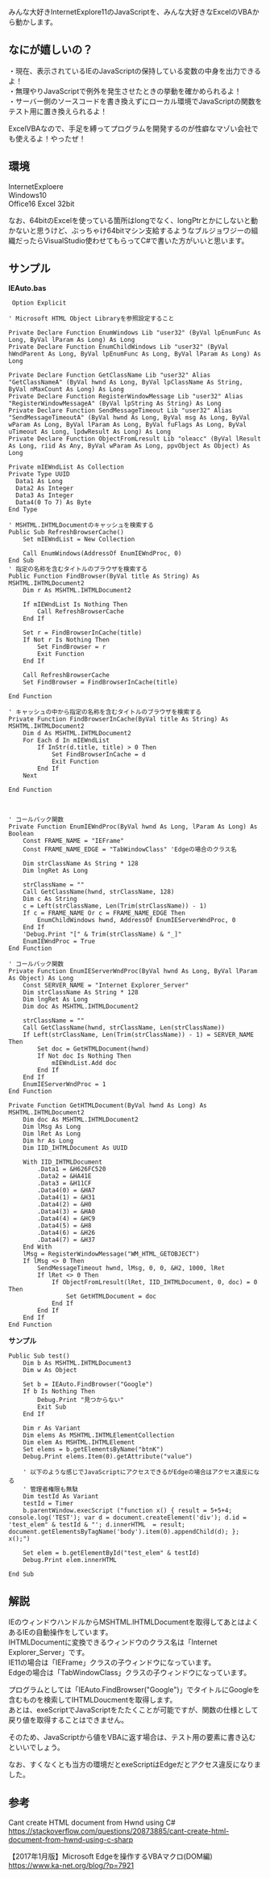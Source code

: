 みんな大好きInternetExplore11のJavaScriptを、みんな大好きなExcelのVBAから動かします。  
  
## なにが嬉しいの？  
・現在、表示されているIEのJavaScriptの保持している変数の中身を出力できるよ！  
・無理やりJavaScriptで例外を発生させたときの挙動を確かめられるよ！  
・サーバー側のソースコードを書き換えずにローカル環境でJavaScriptの関数をテスト用に置き換えられるよ！  
  
ExcelVBAなので、手足を縛ってプログラムを開発するのが性癖なマゾい会社でも使えるよ！やったぜ！  
  
## 環境  
InternetExploere  
Windows10  
Office16 Excel 32bit  
  
なお、64bitのExcelを使っている箇所はlongでなく、longPtrとかにしないと動かないと思うけど、ぶっちゃけ64bitマシン支給するようなブルジョワジーの組織だったらVisualStudio使わせてもらってC#で書いた方がいいと思います。  
  
## サンプル  
  
**IEAuto.bas**  
```vb:IEAuto.bas
 Option Explicit

' Microsoft HTML Object Libraryを参照設定すること

Private Declare Function EnumWindows Lib "user32" (ByVal lpEnumFunc As Long, ByVal lParam As Long) As Long
Private Declare Function EnumChildWindows Lib "user32" (ByVal hWndParent As Long, ByVal lpEnumFunc As Long, ByVal lParam As Long) As Long

Private Declare Function GetClassName Lib "user32" Alias "GetClassNameA" (ByVal hwnd As Long, ByVal lpClassName As String, ByVal nMaxCount As Long) As Long
Private Declare Function RegisterWindowMessage Lib "user32" Alias "RegisterWindowMessageA" (ByVal lpString As String) As Long
Private Declare Function SendMessageTimeout Lib "user32" Alias "SendMessageTimeoutA" (ByVal hwnd As Long, ByVal msg As Long, ByVal wParam As Long, ByVal lParam As Long, ByVal fuFlags As Long, ByVal uTimeout As Long, lpdwResult As Long) As Long
Private Declare Function ObjectFromLresult Lib "oleacc" (ByVal lResult As Long, riid As Any, ByVal wParam As Long, ppvObject As Object) As Long

Private mIEWndList As Collection
Private Type UUID
  Data1 As Long
  Data2 As Integer
  Data3 As Integer
  Data4(0 To 7) As Byte
End Type

' MSHTML.IHTMLDocumentのキャッシュを検索する
Public Sub RefreshBrowserCache()
    Set mIEWndList = New Collection
    
    Call EnumWindows(AddressOf EnumIEWndProc, 0)
End Sub
' 指定の名称を含むタイトルのブラウザを検索する
Public Function FindBrowser(ByVal title As String) As MSHTML.IHTMLDocument2
    Dim r As MSHTML.IHTMLDocument2
    
    If mIEWndList Is Nothing Then
        Call RefreshBrowserCache
    End If
    
    Set r = FindBrowserInCache(title)
    If Not r Is Nothing Then
        Set FindBrowser = r
        Exit Function
    End If
    
    Call RefreshBrowserCache
    Set FindBrowser = FindBrowserInCache(title)
    
End Function

' キャッシュの中から指定の名称を含むタイトルのブラウザを検索する
Private Function FindBrowserInCache(ByVal title As String) As MSHTML.IHTMLDocument2
    Dim d As MSHTML.IHTMLDocument2
    For Each d In mIEWndList
        If InStr(d.title, title) > 0 Then
            Set FindBrowserInCache = d
            Exit Function
        End If
    Next
    
End Function



' コールバック関数
Private Function EnumIEWndProc(ByVal hwnd As Long, lParam As Long) As Boolean
    Const FRAME_NAME = "IEFrame"
    Const FRAME_NAME_EDGE = "TabWindowClass" 'Edgeの場合のクラス名
    
    Dim strClassName As String * 128
    Dim lngRet As Long
    
    strClassName = ""
    Call GetClassName(hwnd, strClassName, 128)
    Dim c As String
    c = Left(strClassName, Len(Trim(strClassName)) - 1)
    If c = FRAME_NAME Or c = FRAME_NAME_EDGE Then
        EnumChildWindows hwnd, AddressOf EnumIEServerWndProc, 0
    End If
    'Debug.Print "[" & Trim(strClassName) & "_]"
    EnumIEWndProc = True
End Function

' コールバック関数
Private Function EnumIEServerWndProc(ByVal hwnd As Long, ByVal lParam As Object) As Long
    Const SERVER_NAME = "Internet Explorer_Server"
    Dim strClassName As String * 128
    Dim lngRet As Long
    Dim doc As MSHTML.IHTMLDocument2
    
    strClassName = ""
    Call GetClassName(hwnd, strClassName, Len(strClassName))
    If Left(strClassName, Len(Trim(strClassName)) - 1) = SERVER_NAME Then
        Set doc = GetHTMLDocument(hwnd)
        If Not doc Is Nothing Then
            mIEWndList.Add doc
        End If
    End If
    EnumIEServerWndProc = 1
End Function

Private Function GetHTMLDocument(ByVal hwnd As Long) As MSHTML.IHTMLDocument2
    Dim doc As MSHTML.IHTMLDocument2
    Dim lMsg As Long
    Dim lRet As Long
    Dim hr As Long
    Dim IID_IHTMLDocument As UUID
    
    With IID_IHTMLDocument
        .Data1 = &H626FC520
        .Data2 = &HA41E
        .Data3 = &H11CF
        .Data4(0) = &HA7
        .Data4(1) = &H31
        .Data4(2) = &H0
        .Data4(3) = &HA0
        .Data4(4) = &HC9
        .Data4(5) = &H8
        .Data4(6) = &H26
        .Data4(7) = &H37
    End With
    lMsg = RegisterWindowMessage("WM_HTML_GETOBJECT")
    If lMsg <> 0 Then
        SendMessageTimeout hwnd, lMsg, 0, 0, &H2, 1000, lRet
        If lRet <> 0 Then
            If ObjectFromLresult(lRet, IID_IHTMLDocument, 0, doc) = 0 Then
                Set GetHTMLDocument = doc
            End If
        End If
    End If
End Function

```  
  
**サンプル**  
```vb:サンプル
Public Sub test()
    Dim b As MSHTML.IHTMLDocument3
    Dim w As Object

    Set b = IEAuto.FindBrowser("Google")
    If b Is Nothing Then
        Debug.Print "見つからない"
        Exit Sub
    End If
    
    Dim r As Variant
    Dim elems As MSHTML.IHTMLElementCollection
    Dim elem As MSHTML.IHTMLElement
    Set elems = b.getElementsByName("btnK")
    Debug.Print elems.Item(0).getAttribute("value")
    
    ' 以下のような感じでJavaScriptにアクセスできるがEdgeの場合はアクセス違反になる
    ' 管理者権限も無駄
    Dim testId As Variant
    testId = Timer
    b.parentWindow.execScript ("function x() { result = 5+5+4; console.log('TEST'); var d = document.createElement('div'); d.id = 'test_elem" & testId & "'; d.innerHTML  = result; document.getElementsByTagName('body').item(0).appendChild(d); }; x();")
     
    Set elem = b.getElementById("test_elem" & testId)
    Debug.Print elem.innerHTML
    
End Sub
```  
  
## 解説  
IEのウィンドウハンドルからMSHTML.IHTMLDocumentを取得してあとはよくあるIEの自動操作をしています。  
IHTMLDocumentに変換できるウィンドウのクラス名は「Internet Explorer_Server」です。  
IE11の場合は「IEFrame」クラスの子ウィンドウになっています。  
Edgeの場合は「TabWindowClass」クラスの子ウィンドウになっています。  
  
プログラムとしては「IEAuto.FindBrowser("Google")」でタイトルにGoogleを含むものを検索してIHTMLDoucmentを取得します。  
あとは、exeScriptでJavaScriptをたたくことが可能ですが、関数の仕様として戻り値を取得することはできません。  
  
そのため、JavaScriptから値をVBAに返す場合は、テスト用の要素に書き込むといいでしょう。  
  
なお、すくなくとも当方の環境だとexeScriptはEdgeだとアクセス違反になりました。  
  
## 参考  
Cant create HTML document from Hwnd using C#  
https://stackoverflow.com/questions/20873885/cant-create-html-document-from-hwnd-using-c-sharp  
  
【2017年1月版】Microsoft Edgeを操作するVBAマクロ(DOM編)  
https://www.ka-net.org/blog/?p=7921  
  
  
  
